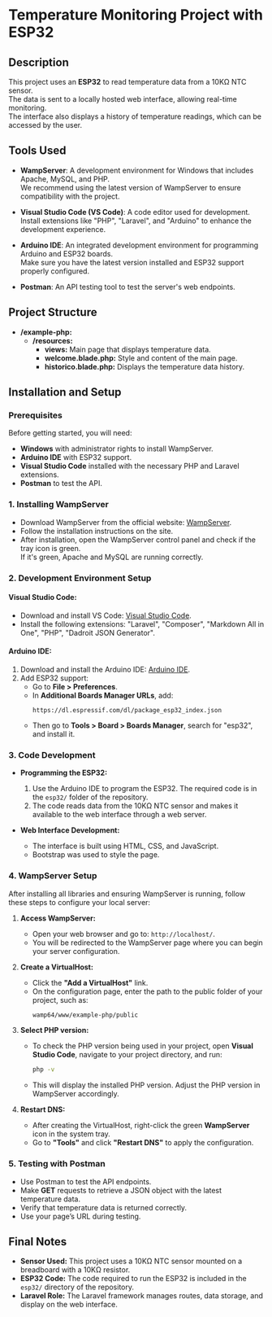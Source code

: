 # Temperature Monitoring Project with ESP32

## Description

This project uses an **ESP32** to read temperature data from a 10KΩ NTC sensor.  
The data is sent to a locally hosted web interface, allowing real-time monitoring.  
The interface also displays a history of temperature readings, which can be accessed by the user.

## Tools Used

- **WampServer**: A development environment for Windows that includes Apache, MySQL, and PHP.  
  We recommend using the latest version of WampServer to ensure compatibility with the project.

- **Visual Studio Code (VS Code)**: A code editor used for development.  
  Install extensions like "PHP", "Laravel", and "Arduino" to enhance the development experience.

- **Arduino IDE**: An integrated development environment for programming Arduino and ESP32 boards.  
  Make sure you have the latest version installed and ESP32 support properly configured.

- **Postman**: An API testing tool to test the server's web endpoints.

## Project Structure

- **/example-php:**
  - **/resources:**
    - **views:** Main page that displays temperature data.
    - **welcome.blade.php:** Style and content of the main page.
    - **historico.blade.php:** Displays the temperature data history.

## Installation and Setup

### Prerequisites

Before getting started, you will need:

- **Windows** with administrator rights to install WampServer.  
- **Arduino IDE** with ESP32 support.  
- **Visual Studio Code** installed with the necessary PHP and Laravel extensions.  
- **Postman** to test the API.

### 1. Installing WampServer

- Download WampServer from the official website: [WampServer](https://www.wampserver.com/).
- Follow the installation instructions on the site.
- After installation, open the WampServer control panel and check if the tray icon is green.  
  If it's green, Apache and MySQL are running correctly.

### 2. Development Environment Setup

#### Visual Studio Code:
- Download and install VS Code: [Visual Studio Code](https://code.visualstudio.com/).
- Install the following extensions: "Laravel", "Composer", "Markdown All in One", "PHP", "Dadroit JSON Generator".

#### Arduino IDE:
1. Download and install the Arduino IDE: [Arduino IDE](https://www.arduino.cc/en/software).
2. Add ESP32 support:
   - Go to **File > Preferences**.
   - In **Additional Boards Manager URLs**, add:
     ```
     https://dl.espressif.com/dl/package_esp32_index.json
     ```
   - Then go to **Tools > Board > Boards Manager**, search for "esp32", and install it.

### 3. Code Development

- **Programming the ESP32:**
  1. Use the Arduino IDE to program the ESP32. The required code is in the `esp32/` folder of the repository.
  2. The code reads data from the 10KΩ NTC sensor and makes it available to the web interface through a web server.

- **Web Interface Development:**
  - The interface is built using HTML, CSS, and JavaScript.
  - Bootstrap was used to style the page.

### 4. WampServer Setup

After installing all libraries and ensuring WampServer is running, follow these steps to configure your local server:

1. **Access WampServer:**
   - Open your web browser and go to: `http://localhost/`.
   - You will be redirected to the WampServer page where you can begin your server configuration.

2. **Create a VirtualHost:**
   - Click the **"Add a VirtualHost"** link.
   - On the configuration page, enter the path to the public folder of your project, such as:
     ```bash
     wamp64/www/example-php/public
     ```

3. **Select PHP version:**
   - To check the PHP version being used in your project, open **Visual Studio Code**, navigate to your project directory, and run:
     ```bash
     php -v
     ```
   - This will display the installed PHP version. Adjust the PHP version in WampServer accordingly.

4. **Restart DNS:**
   - After creating the VirtualHost, right-click the green **WampServer** icon in the system tray.
   - Go to **"Tools"** and click **"Restart DNS"** to apply the configuration.

### 5. Testing with Postman

- Use Postman to test the API endpoints.
- Make **GET** requests to retrieve a JSON object with the latest temperature data.
- Verify that temperature data is returned correctly.
- Use your page’s URL during testing.

## Final Notes

- **Sensor Used:** This project uses a 10KΩ NTC sensor mounted on a breadboard with a 10KΩ resistor.
- **ESP32 Code:** The code required to run the ESP32 is included in the `esp32/` directory of the repository.
- **Laravel Role:** The Laravel framework manages routes, data storage, and display on the web interface.

